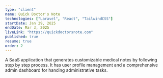 ```yaml
---
type: "client"
name: Quick Doctor's Note
technologies: ["Laravel", "React", "TailwindCSS"]
startDate: Jan 29, 2025
endDate: Mar 3, 2025
liveLink: "https://quickdoctorsnote.com"
published: true
resume: true
order: 2
---
```


A SaaS application that generates customizable medical notes by following step by step process.
It has user profile management and a comprehensive admin dashboard for handing administrative tasks.
